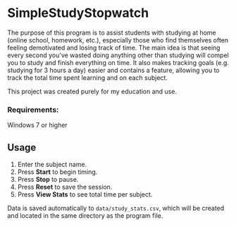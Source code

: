 # SimpleStudyStopwatch

The purpose of this program is to assist students with studying at home (online school, homework, etc.), especially those who find themselves often feeling demotivated and losing track of time. The main idea is that seeing every second you've wasted doing anything other than studying will compel you to study and finish everything on time. It also makes tracking goals (e.g. studying for 3 hours a day) easier and contains a feature, allowing you to track the total time spent learning and on each subject.

This project was created purely for my education and use.

### Requirements:
Windows 7 or higher

## Usage
1. Enter the subject name.
2. Press **Start** to begin timing.
3. Press **Stop** to pause.
4. Press **Reset** to save the session.
5. Press **View Stats** to see total time per subject.

Data is saved automatically to `data/study_stats.csv`, which will be created and located in the same directory as the program file.
